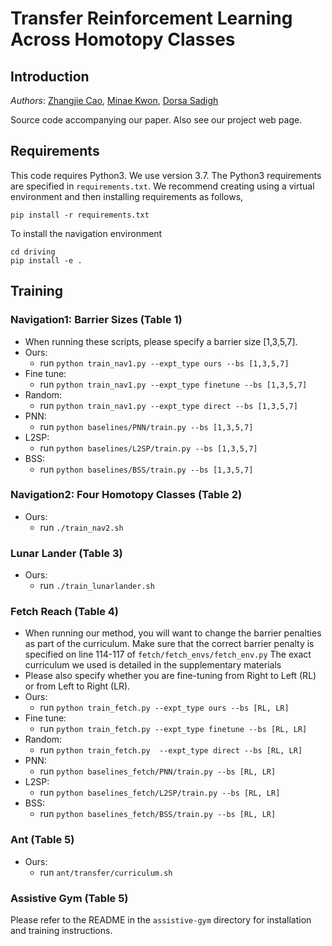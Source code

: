 # Transfer Reinforcement Learning Across Homotopy Classes

## Introduction
_Authors_: [Zhangjie Cao](https://caozhangjie.github.io/), [Minae Kwon](https://stanford.edu/~mnkwon/), [Dorsa Sadigh](https://dorsa.fyi/)

Source code accompanying our paper. Also see our project web page.

## Requirements
This code requires Python3. We use version 3.7. The Python3 requirements are specified in `requirements.txt`. We recommend creating using a virtual environment and then installing requirements as follows,
```
pip install -r requirements.txt
```

To install the navigation environment
```
cd driving
pip install -e .
```

## Training

### Navigation1: Barrier Sizes (Table 1)
* When running these scripts, please specify a barrier size [1,3,5,7].
* Ours:
  * run `python train_nav1.py --expt_type ours --bs [1,3,5,7]`
* Fine tune:
  * run `python train_nav1.py --expt_type finetune --bs [1,3,5,7]`
* Random:
  * run `python train_nav1.py --expt_type direct --bs [1,3,5,7]`
* PNN:
  * run `python baselines/PNN/train.py --bs [1,3,5,7]`  
* L2SP:
  * run `python baselines/L2SP/train.py --bs [1,3,5,7]`  
* BSS:
  * run `python baselines/BSS/train.py --bs [1,3,5,7]`  

### Navigation2: Four Homotopy Classes (Table 2)
* Ours:
  * run `./train_nav2.sh`

### Lunar Lander (Table 3)
* Ours:
  * run `./train_lunarlander.sh`

### Fetch Reach (Table 4)

* When running our method, you will want to change the barrier penalties as part of the curriculum. Make sure that the correct barrier penalty is specified on line 114-117 of `fetch/fetch_envs/fetch_env.py` The exact curriculum we used is detailed in the supplementary materials
* Please also specify whether you are fine-tuning from Right to Left (RL) or from Left to Right (LR).
* Ours:
  * run `python train_fetch.py --expt_type ours --bs [RL, LR]`
* Fine tune:
  * run `python train_fetch.py --expt_type finetune --bs [RL, LR]`
* Random:
  * run `python train_fetch.py  --expt_type direct --bs [RL, LR]`
* PNN:
  * run `python baselines_fetch/PNN/train.py --bs [RL, LR]`  
* L2SP:
  * run `python baselines_fetch/L2SP/train.py --bs [RL, LR]`  
* BSS:
  * run `python baselines_fetch/BSS/train.py --bs [RL, LR]`  

### Ant (Table 5)
* Ours:
  * run `ant/transfer/curriculum.sh`

### Assistive Gym (Table 5)
Please refer to the README in the `assistive-gym` directory for installation and training instructions.
